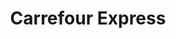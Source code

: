 ---
title: "Carrefour Express"
url: /ciudad-autonoma-de-buenos-aires/carrefour-express-avenida-angel-gallardo-2/
shop: Lebensmittel
---